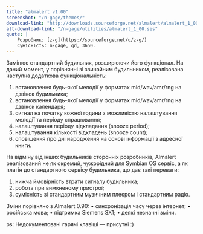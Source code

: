 ```yaml
---
title: "almalert v1.00"
screenshot: "/n-gage/themes/"
download-link: "http://downloads.sourceforge.net/almalert/almalert_1_00.zip"
alt-download-link: "/n-gage/utilities/almalert_1_00.sis"
quote: |
    Розробник: [z-g](https://sourceforge.net/u/z-g/)
    Сумісність: n-gage, qd, 3650.
---
```


Замінює стандартний будильник, розширюючи його функціонал. На даний момент, у порівнянні зі звичайним будильником, реалізована наступна додаткова функціональність:

1. встановлення будь-якої мелодії у форматах mid/wav/amr/rng на дзвінок будильника;
2. встановлення будь-якої мелодії у форматах mid/wav/amr/rng на дзвінок календаря;
3. сигнал на початку кожної години з можливістю налаштування мелодії та періоду спрацювання;
4. налаштування періоду відкладання (snooze period);
5. налаштування кількості відкладень (snooze count);
6. сповіщення про дні народження на основі інформації з адресної книги.

На відміну від інших будильників сторонніх розробників, Almalert реалізований не як окремий, чужорідний для Symbian OS сервіс, а як плагін до стандартного сервісу будильника, що дає такі переваги:

1. нижча ймовірність втрати сигналу будильника;
2. робота при вимкненому пристрої;
3.  сумісність зі стандартним музичним плеєром і стандартним радіо.

Зміни порівняно з Almalert 0.90:
• синхронізація часу через інтернет;
• російська мова;
• підтримка Siemens SX1;
• деякі незначні зміни.

ps: Недокументовані гарячі клавіші — присутні :)